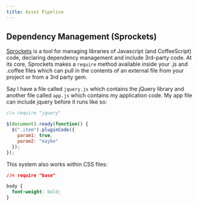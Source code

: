 ```yaml
---
title: Asset Pipeline
---
```


## Dependency Management (Sprockets)

[Sprockets] is a tool for managing libraries of Javascript (and CoffeeScript) code, declaring dependency management and include 3rd-party code. At its core, Sprockets makes a `require` method available inside your .js and .coffee files which can pull in the contents of an external file from your project or from a 3rd party gem.

Say I have a file called `jquery.js` which contains the jQuery library and another file called `app.js` which contains my application code. My app file can include jquery before it runs like so:

``` javascript
//= require "jquery"

$(document).ready(function() {
  $(".item").pluginCode({
    param1: true,
    param2: "maybe"
  });
});
```

This system also works within CSS files:

``` css
//= require "base"

body {
  font-weight: bold;
}

```


[Sprockets]: https://github.com/sstephenson/sprockets